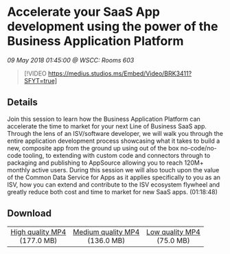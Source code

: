 # Accelerate your SaaS App development using the power of the Business Application Platform

*09 May 2018 01:45:00 @ WSCC: Rooms 603*

> [!VIDEO https://medius.studios.ms/Embed/Video/BRK3411?SFYT=true]

## Details

Join this session to learn how the Business Application Platform can accelerate the time to market for your next Line of Business SaaS app. Through the lens of an ISV/software developer, we will walk you through the entire application development process showcasing what it takes to build a new, composite app from the ground up using out of the box no-code/no-code tooling, to extending with custom code and connectors through to packaging and publishing to AppSource allowing you to reach 120M&#43; monthly active users. During this session we will also touch upon the value of the Common Data Service for Apps as it applies specifically to you as an ISV, how you can extend and contribute to the ISV ecosystem flywheel and greatly reduce both cost and time to market for new SaaS apps. (01:18:48)

## Download

||||
|:--:|:----:|:-:|
|[High quality MP4](https://sec.ch9.ms/ch9/a612/388e9e0d-5c2a-48bc-8098-fae6ce33a612/BRK3411_high.mp4)<br />(177.0 MB)|[Medium quality MP4](https://sec.ch9.ms/ch9/a612/388e9e0d-5c2a-48bc-8098-fae6ce33a612/BRK3411_mid.mp4)<br />(136.0 MB)|[Low quality MP4](https://sec.ch9.ms/ch9/a612/388e9e0d-5c2a-48bc-8098-fae6ce33a612/BRK3411.mp4)<br />(75.0 MB)|